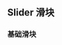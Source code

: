 ## Slider 滑块

<section class="example">
  <h3>基础滑块</h3>

  <div>
    <div id="slider1"></div>
  </div>
</section>